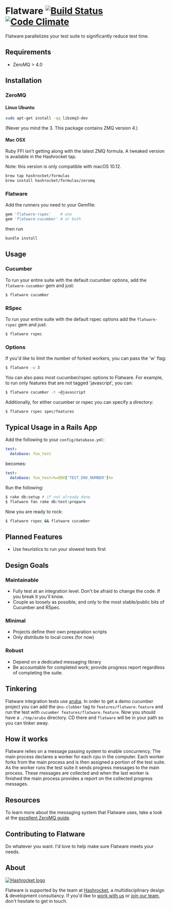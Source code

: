 # Flatware [![Build Status][travis-badge]][travis] [![Code Climate][code-climate-badge]][code-climate]

[travis-badge]: https://travis-ci.org/briandunn/flatware.svg?branch=master
[travis]: http://travis-ci.org/briandunn/flatware
[code-climate-badge]: https://codeclimate.com/github/briandunn/flatware.png
[code-climate]: https://codeclimate.com/github/briandunn/flatware

Flatware parallelizes your test suite to significantly reduce test time.

## Requirements

* ZeroMQ > 4.0

## Installation

### ZeroMQ

#### Linux Ubuntu

```sh
sudo apt-get install -qq libzmq3-dev
```

(Never you mind the 3. This package contains ZMQ version 4.)

#### Mac OSX

Ruby FFI isn't getting along with the latest ZMQ formula. A tweaked version is
available in the Hashrocket tap.

Note: this version is only compatible with macOS 10.12.

```sh
brew tap hashrocket/formulas
brew install hashrocket/formulas/zeromq
```

### Flatware

Add the runners you need to your Gemfile:

```ruby
gem 'flatware-rspec'    # one
gem 'flatware-cucumber' # or both
```

then run

```sh
bundle install
```

## Usage

### Cucumber

To run your entire suite with the default cucumber options, add the `flatware-cucumber` gem and just:

```sh
$ flatware cucumber
```

### RSpec

To run your entire suite with the default rspec options add the `flatware-rspec` gem and just:

```sh
$ flatware rspec
```

### Options

If you'd like to limit the number of forked workers, you can pass the 'w' flag:

```sh
$ flatware -w 3
```

You can also pass most cucumber/rspec options to Flatware. For example, to run only
features that are not tagged 'javascript', you can:

```sh
$ flatware cucumber -t ~@javascript
```

Additionally, for either cucumber or rspec you can specify a directory:

```sh
$ flatware rspec spec/features
```

## Typical Usage in a Rails App

Add the following to your `config/database.yml`:

```yml
test:
  database: foo_test
```

becomes:

```yml
test:
  database: foo_test<%=ENV['TEST_ENV_NUMBER']%>
```

Run the following:

```sh
$ rake db:setup # if not already done
$ flatware fan rake db:test:prepare
```

Now you are ready to rock:

```sh
$ flatware rspec && flatware cucumber
```

## Planned Features

* Use heuristics to run your slowest tests first

## Design Goals

### Maintainable

* Fully test at an integration level. Don't be afraid to change the code. If you
  break it you'll know.
* Couple as loosely as possible, and only to the most stable/public bits of
  Cucumber and RSpec.

### Minimal

* Projects define their own preparation scripts
* Only distribute to local cores (for now)

### Robust

* Depend on a dedicated messaging library
* Be accountable for completed work; provide progress report regardless of
  completing the suite.

## Tinkering

Flatware integration tests use [aruba][a]. In order to get a demo cucumber project you
can add the `@no-clobber` tag to `features/flatware.feature` and run the test
with `cucumber features/flatware.feature`. Now you should have a `./tmp/aruba`
directory. CD there and `flatware` will be in your path so you can tinker away.

## How it works

Flatware relies on a message passing system to enable concurrency.
The main process declares a worker for each cpu in the computer. Each
worker forks from the main process and is then assigned a portion of the
test suite.  As the worker runs the test suite it sends progress
messages to the main process.  These messages are collected and when
the last worker is finished the main process provides a report on the
collected progress messages.

## Resources

To learn more about the messaging system that Flatware uses, take a look at the
[excellent ZeroMQ guide][z].

[z]: http://zguide.zeromq.org/page:all
[a]: https://github.com/cucumber/aruba

## Contributing to Flatware

Do whatever you want. I'd love to help make sure Flatware meets your needs.

## About

[![Hashrocket logo](https://hashrocket.com/hashrocket_logo.svg)](https://hashrocket.com)

Flatware is supported by the team at [Hashrocket](https://hashrocket.com), a multidisciplinary design & development consultancy. If you'd like to [work with us](https://hashrocket.com/contact-us/hire-us) or [join our team](https://hashrocket.com/contact-us/jobs), don't hesitate to get in touch.
